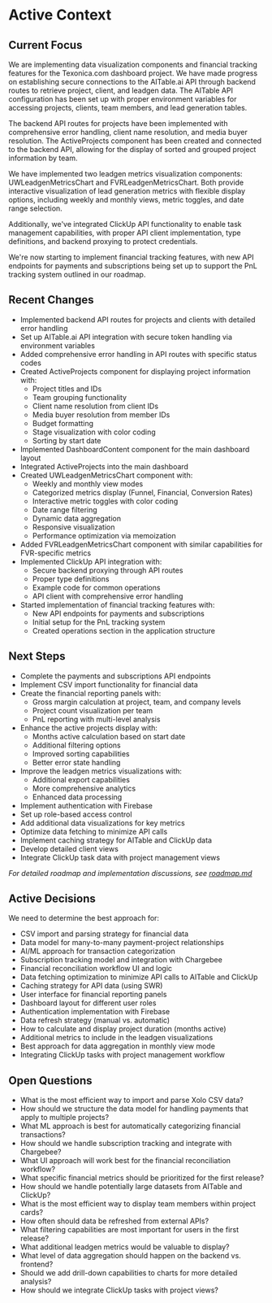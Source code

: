 # Active Context

## Current Focus
We are implementing data visualization components and financial tracking features for the Texonica.com dashboard project. We have made progress on establishing secure connections to the AITable.ai API through backend routes to retrieve project, client, and leadgen data. The AITable API configuration has been set up with proper environment variables for accessing projects, clients, team members, and lead generation tables.

The backend API routes for projects have been implemented with comprehensive error handling, client name resolution, and media buyer resolution. The ActiveProjects component has been created and connected to the backend API, allowing for the display of sorted and grouped project information by team.

We have implemented two leadgen metrics visualization components: UWLeadgenMetricsChart and FVRLeadgenMetricsChart. Both provide interactive visualization of lead generation metrics with flexible display options, including weekly and monthly views, metric toggles, and date range selection.

Additionally, we've integrated ClickUp API functionality to enable task management capabilities, with proper API client implementation, type definitions, and backend proxying to protect credentials.

We're now starting to implement financial tracking features, with new API endpoints for payments and subscriptions being set up to support the PnL tracking system outlined in our roadmap.

## Recent Changes
- Implemented backend API routes for projects and clients with detailed error handling
- Set up AITable.ai API integration with secure token handling via environment variables
- Added comprehensive error handling in API routes with specific status codes
- Created ActiveProjects component for displaying project information with:
  - Project titles and IDs
  - Team grouping functionality
  - Client name resolution from client IDs
  - Media buyer resolution from member IDs
  - Budget formatting
  - Stage visualization with color coding
  - Sorting by start date
- Implemented DashboardContent component for the main dashboard layout
- Integrated ActiveProjects into the main dashboard
- Created UWLeadgenMetricsChart component with:
  - Weekly and monthly view modes
  - Categorized metrics display (Funnel, Financial, Conversion Rates)
  - Interactive metric toggles with color coding
  - Date range filtering
  - Dynamic data aggregation
  - Responsive visualization
  - Performance optimization via memoization
- Added FVRLeadgenMetricsChart component with similar capabilities for FVR-specific metrics
- Implemented ClickUp API integration with:
  - Secure backend proxying through API routes
  - Proper type definitions
  - Example code for common operations
  - API client with comprehensive error handling
- Started implementation of financial tracking features with:
  - New API endpoints for payments and subscriptions
  - Initial setup for the PnL tracking system
  - Created operations section in the application structure

## Next Steps
- Complete the payments and subscriptions API endpoints
- Implement CSV import functionality for financial data
- Create the financial reporting panels with:
  - Gross margin calculation at project, team, and company levels
  - Project count visualization per team
  - PnL reporting with multi-level analysis
- Enhance the active projects display with:
  - Months active calculation based on start date
  - Additional filtering options
  - Improved sorting capabilities
  - Better error state handling
- Improve the leadgen metrics visualizations with:
  - Additional export capabilities
  - More comprehensive analytics
  - Enhanced data processing
- Implement authentication with Firebase
- Set up role-based access control
- Add additional data visualizations for key metrics
- Optimize data fetching to minimize API calls
- Implement caching strategy for AITable and ClickUp data
- Develop detailed client views
- Integrate ClickUp task data with project management views

*For detailed roadmap and implementation discussions, see [roadmap.md](roadmap.md)*

## Active Decisions
We need to determine the best approach for:
- CSV import and parsing strategy for financial data
- Data model for many-to-many payment-project relationships
- AI/ML approach for transaction categorization
- Subscription tracking model and integration with Chargebee
- Financial reconciliation workflow UI and logic
- Data fetching optimization to minimize API calls to AITable and ClickUp
- Caching strategy for API data (using SWR)
- User interface for financial reporting panels
- Dashboard layout for different user roles
- Authentication implementation with Firebase
- Data refresh strategy (manual vs. automatic)
- How to calculate and display project duration (months active)
- Additional metrics to include in the leadgen visualizations
- Best approach for data aggregation in monthly view mode
- Integrating ClickUp tasks with project management workflow

## Open Questions
- What is the most efficient way to import and parse Xolo CSV data?
- How should we structure the data model for handling payments that apply to multiple projects?
- What ML approach is best for automatically categorizing financial transactions?
- How should we handle subscription tracking and integrate with Chargebee?
- What UI approach will work best for the financial reconciliation workflow?
- What specific financial metrics should be prioritized for the first release?
- How should we handle potentially large datasets from AITable and ClickUp?
- What is the most efficient way to display team members within project cards?
- How often should data be refreshed from external APIs?
- What filtering capabilities are most important for users in the first release?
- What additional leadgen metrics would be valuable to display?
- What level of data aggregation should happen on the backend vs. frontend?
- Should we add drill-down capabilities to charts for more detailed analysis?
- How should we integrate ClickUp tasks with project views? 
